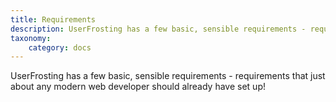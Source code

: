 ```yaml
---
title: Requirements
description: UserFrosting has a few basic, sensible requirements - requirements that just about any modern web developer should already have set up!
taxonomy:
    category: docs
---
```


UserFrosting has a few basic, sensible requirements - requirements that just about any modern web developer should already have set up!